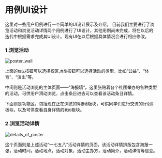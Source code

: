 # 用例UI设计

这里对一些用户用例进行一个简单的UI设计展示及介绍。
目前我们主要进行了浏览活动和浏览活动详情两个用例进行了UI设计，其他用例尚未完成，将在以后的迭代中根据需求完成其UI设计。现有UI在以后根据具体情况会进行相应修改。


### 1.浏览活动

![poster_wall](https://starthemoon.github.io/images/image_of_poster_wall.jpg)

​	上面的`校区`按钮可以选择校区,`类型`按钮可以选择活动的类型，比如“公益”、“体育”、“演出”等。

​	中间则是活动浏览的主体页面——“海报墙”。这里张贴着各个社团举办的各种类型的活动，可供用户滑动浏览，点击条目进去可以查看该活动条目详情。

​	下面则是功能区，包括现在正在浏览的`海报墙`板块，可供同学们进行交流的`讨论区`板块，以及可供查看自身详情的`我的`板块。



### 2.浏览活动详情

![details_of_poster](https://starthemoon.github.io/images/details_of_poster_wall.png)

​	这个页面则是上述活动“一七五八”活动详情的页面。该活动详情排版包含海报一张，活动时间，活动地点，活动对象，活动主办方，活动简介，活动详情等信息。
